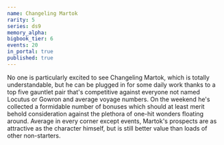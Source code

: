 ```yaml
---
name: Changeling Martok
rarity: 5
series: ds9
memory_alpha:
bigbook_tier: 6
events: 20
in_portal: true
published: true
---
```


No one is particularly excited to see Changeling Martok, which is totally understandable, but he can be plugged in for some daily work thanks to a top five gauntlet pair that's competitive against everyone not named Locutus or Gowron and average voyage numbers. On the weekend he's collected a formidable number of bonuses which should at least merit behold consideration against the plethora of one-hit wonders floating around. Average in every corner except events, Martok's prospects are as attractive as the character himself, but is still better value than loads of other non-starters.
